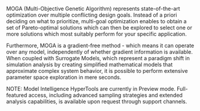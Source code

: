 MOGA (Multi-Objective Genetic Algorithm) represents state-of-the-art optimization over multiple conflicting design goals. Instead of a priori deciding on what to prioritize, multi-goal optimization enables to obtain a set of Pareto-optimal solutions which can then be explored to select one or more solutions which most suitably perform for your specific application.

Furthermore, MOGA is a gradient-free method - which means it can operate over any model, independently of whether gradient information is available. When coupled with Surrogate Models, which represent a paradigm shift in simulation analysis by creating simplified mathematical models that approximate complex system behavior, it is possible to perform extensive parameter space exploration in mere seconds.

NOTE: Model Intelligence HyperTools are currently in Preview mode. Full-featured access, including advanced sampling strategies and extended analysis capabilities, is available upon request through support channels. 
